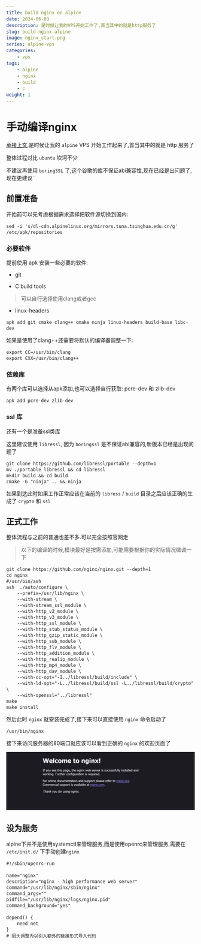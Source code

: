 ```yaml
---
title: build nginx on alpine
date: 2024-06-03
description: 是时候让我的VPS开始工作了,首当其中的就是http服务了
slug: build-nginx-alpine
image: nginx_start.png
series: alpine-vps
categories:
    - vps
tags:
    - alpine
    - nginx
    - build
    - c
weight: 1
---
```


# 手动编译nginx

[承接上文](),是时候让我的 `alpine` VPS 开始工作起来了,首当其中的就是 http 服务了

整体过程对比 `ubuntu` 坎坷不少

不建议再使用 `boringSSL` 了,这个谷歌的库不保证abi兼容性,现在已经是出问题了,现在更建议``

## 前置准备

开始前可以先考虑根据需求选择把软件源切换到国内:

``` shell
sed -i 's/dl-cdn.alpinelinux.org/mirrors.tuna.tsinghua.edu.cn/g' /etc/apk/repositories
```

### 必要软件

提前使用 apk 安装一些必要的软件:

* git

* C build tools

> 可以自行选择使用clang或者gcc

* linux-headers

``` shell
apk add git cmake clang++ cmake ninja linux-headers build-base libc-dev
```

如果是使用了clang++还需要将默认的编译器调整一下:

``` shell
export CC=/usr/bin/clang
export CXX=/usr/bin/clang++
```

### 依赖库

有两个库可以选择从apk添加,也可以选择自行获取: pcre-dev 和 zlib-dev

``` shell
apk add pcre-dev zlib-dev
```

### ssl 库

还有一个是准备ssl类库

这里建议使用 `libressl`, 因为 `boringssl` 是不保证abi兼容的,新版本已经是出现问题了

``` shell
git clone https://github.com/libressl/portable --depth=1
mv ./portable libressl && cd libressl
mkdir build && cd build
cmake -G "ninja" .. && ninja
```

如果到达此时如果工作正常应该在当前的 `libress` / `build` 目录之后应该正确的生成了 `crypto` 和 `ssl`

## 正式工作

整体流程与之前的普通也差不多.可以完全按照官网走

> 以下的编译的时候,模块最好是按需添加,可能需要根据你的实际情况微调一下

``` shell
git clone https://github.com/nginx/nginx.git --depth=1
cd nginx
#/usr/bin/ash
ash  ./auto/configure \
    --prefix=/usr/lib/nginx \
    --with-stream \
    --with-stream_ssl_module \
    --with-http_v2_module \
    --with-http_v3_module \
    --with-http_ssl_module \
    --with-http_stub_status_module \
    --with-http_gzip_static_module \
    --with-http_sub_module \
    --with-http_flv_module \
    --with-http_addition_module \
    --with-http_realip_module \
    --with-http_mp4_module \
    --with-http_dav_module \
    --with-cc-opt="-I../libressl/build/include" \
    --with-ld-opt="-L../libressl/build/ssl -L../libressl/build/crypto" \
    --with-openssl="../libressl"
make
make install
```

然后此时 `nginx` 就安装完成了,接下来可以直接使用 `nginx` 命令启动了

``` shell
/usr/bin/nginx
```

接下来访问服务器的80端口就应该可以看到正确的 `nginx` 的欢迎页面了

![nginx start](nginx_start.png)

## 设为服务

alpine下并不是使用systemctl来管理服务,而是使用openrc来管理服务,需要在 `/etc/init.d/` 下手动创建`nginx`

``` shell
#!/sbin/openrc-run

name="nginx"
description="nginx - high performance web server"
command="/usr/lib/nginx/sbin/nginx"
command_args=""
pidfile="/usr/lib/nginx/logs/nginx.pid"
command_background="yes"

depend() {
    need net
}
# 回头调整为以引入额外的链接形式导入代码
```
